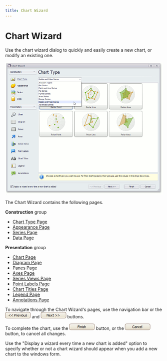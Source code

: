 ```yaml
---
title: Chart Wizard
---
```

# Chart Wizard
Use the chart wizard dialog to quickly and easily create a new chart, or modify an existing one.

![ChartWizard_0](../../images/img7239.png)

The Chart Wizard contains the following pages.

**Construction** group
* [Chart Type Page](chart-wizard/chart-type-page.md)
* [Appearance Page](chart-wizard/appearance-page.md)
* [Series Page](chart-wizard/series-page.md)
* [Data Page](chart-wizard/data-page.md)

**Presentation** group
* [Chart Page](chart-wizard/chart-page.md)
* [Diagram Page](chart-wizard/diagram-page.md)
* [Panes Page](chart-wizard/panes-page.md)
* [Axes Page](chart-wizard/axes-page.md)
* [Series Views Page](chart-wizard/series-views-page.md)
* [Point Labels Page](chart-wizard/point-labels-page.md)
* [Chart Titles Page](chart-wizard/chart-titles-page.md)
* [Legend Page](chart-wizard/legend-page.md)
* [Annotations Page](chart-wizard/annotations-page.md)

To navigate through the Chart Wizard's pages, use the navigation bar or the ![ChartWizard_previous](../../images/img7352.png) and ![ChartWizard_next](../../images/img7250.png) buttons.

To complete the chart, use the ![ChartWizard_finish](../../images/img7251.png) button,  or the ![ChartWizard_cancel](../../images/img7353.png) button, to cancel all changes.

Use the "Display a wizard every time a new chart is added" option to specify whether or not a chart wizard should appear when you add  a new chart to the windows form.